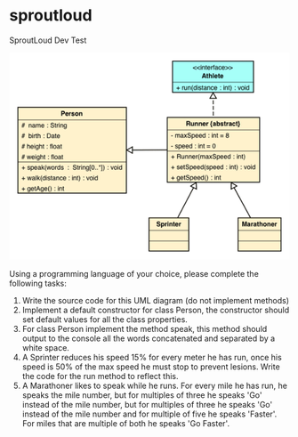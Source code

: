 sproutloud
==========

SproutLoud Dev Test

<img src="uml.png" />

Using a programming language of your choice, please complete the following tasks:

1. Write the source code for this UML diagram (do not implement methods)
2. Implement a default constructor for class Person, the constructor should set default values for all the class properties.
3. For class Person implement the method speak, this method should output to the console all the words concatenated and separated by a white space.
4. A Sprinter reduces his speed 15% for every meter he has run, once his speed is 50% of the max speed he must stop to prevent lesions. Write the code for the run method to reflect this.
5. A Marathoner likes to speak while he runs. For every mile he has run, he speaks the mile number, but for multiples of three he speaks 'Go' instead of the mile number, but for multiples of three he speaks 'Go' instead of the mile number and for multiple of five he speaks 'Faster'. For miles that are multiple of both he speaks 'Go Faster'.

